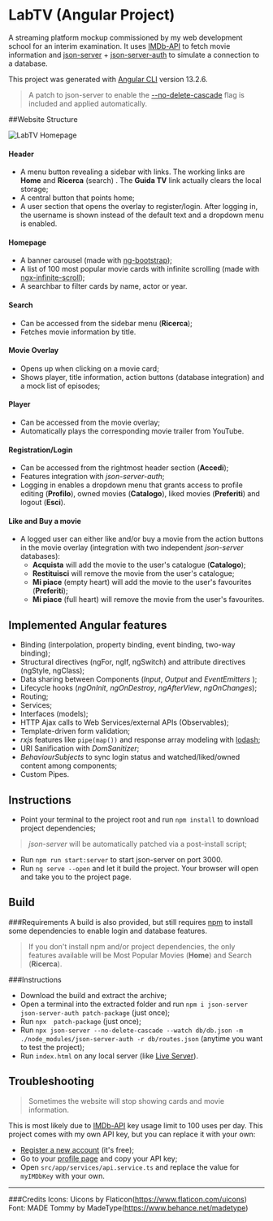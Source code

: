 # LabTV (Angular Project)

A streaming platform mockup commissioned by my web development school for an interim examination. It uses [IMDb-API](https://imdb-api.com/) to fetch movie information and [json-server](https://github.com/typicode/json-server) + [json-server-auth](https://github.com/jeremyben/json-server-auth#readme) to simulate a connection to a database.

This project was generated with [Angular CLI](https://github.com/angular/angular-cli) version 13.2.6.

> A patch to json-server to enable the [--no-delete-cascade](https://github.com/typicode/json-server/pull/756/files) flag is included and applied automatically.

##Website Structure

![LabTV Homepage](https://i.ibb.co/K24TPDh/labtv.jpg "LabTV Homepage")

#### Header
- A menu button revealing a sidebar with links. The working links are **Home** and **Ricerca** (search) . The **Guida TV** link actually clears the local storage;
- A central button that points home;
- A user section that opens the overlay to register/login. After logging in, the username is shown instead of the default text and a dropdown menu is enabled.

#### Homepage
- A banner carousel (made with [ng-bootstrap](https://ng-bootstrap.github.io/#/home));
- A list of 100 most popular movie cards with infinite scrolling (made with [ngx-infinite-scroll](https://github.com/orizens/ngx-infinite-scroll));
- A searchbar to filter cards by name, actor or year.

#### Search
- Can be accessed from the sidebar menu (**Ricerca**);
- Fetches movie information by title.

#### Movie Overlay
- Opens up when clicking on a movie card;
- Shows player, title information, action buttons (database integration) and a mock list of episodes;

#### Player
- Can be accessed from the movie overlay;
- Automatically plays the corresponding movie trailer from YouTube.

#### Registration/Login
- Can be accessed from the rightmost header section (**Accedi**);
- Features integration with *json-server-auth*;
- Logging in enables a dropdown menu that grants access to profile editing (**Profilo**), owned movies (**Catalogo**), liked movies (**Preferiti**) and logout (**Esci**).

#### Like and Buy a movie
- A logged user can either like and/or buy a movie from the action buttons in the movie overlay (integration with two independent *json-server* databases):
	- **Acquista** will add the movie to the user's catalogue (**Catalogo**);
	- **Restituisci** will remove the movie from the user's catalogue;
	- **Mi piace** (empty heart) will add the movie to the user's favourites (**Preferiti**);
	- **Mi piace** (full heart) will remove the movie from the user's favourites.

## Implemented Angular features
- Binding (interpolation, property binding, event binding, two-way binding);
- Structural directives (ngFor, ngIf, ngSwitch) and attribute directives (ngStyle, ngClass);
- Data sharing between Components (*Input*, *Output* and *EventEmitters* );
- Lifecycle hooks (*ngOnInit*, *ngOnDestroy*, *ngAfterView*, *ngOnChanges*);
- Routing;
- Services;
- Interfaces (models);
- HTTP Ajax calls to Web Services/external APIs (Observables);
- Template-driven form validation;
-  *rxjs* features like `pipe(map())` and response array modeling with [lodash](https://www.npmjs.com/package/lodash);
-  URI Sanification with *DomSanitizer*;
-  *BehaviourSubjects* to sync login status and watched/liked/owned content among components;
- Custom Pipes.

## Instructions
- Point your terminal to the project root and run `npm install` to download project dependencies;
> *json-server* will be automatically patched via a post-install script;
- Run `npm run start:server` to start json-server on port 3000.
- Run `ng serve --open` and let it build the project. Your browser will open and take you to the project page.

## Build
###Requirements
A build is also provided, but still requires [npm](https://docs.npmjs.com/downloading-and-installing-node-js-and-npm) to install some dependencies to enable login and database features.
> If you don't install npm and/or project dependencies, the only features available will be Most Popular Movies (**Home**) and Search (**Ricerca**).

###Instructions
- Download the build and extract the archive;
- Open a terminal into the extracted folder and run `npm i json-server json-server-auth patch-package` (just once);
- Run `npx  patch-package` (just once);
- Run `npx json-server --no-delete-cascade --watch db/db.json -m ./node_modules/json-server-auth -r db/routes.json` (anytime you want to test the project);
- Run `index.html` on any local server (like [Live Server](https://marketplace.visualstudio.com/items?itemName=ritwickdey.LiveServer)).

## Troubleshooting
> Sometimes the website will stop showing cards and movie information. 

This is most likely due to [IMDb-API](https://imdb-api.com/)  key usage limit to 100 uses per day. This project comes with my own API key, but you can replace it with your own:
- [Register a new account](https://imdb-api.com/Identity/Account/Register) (it's free);
- Go to your [profile page](https://imdb-api.com/Identity/Account/Manage) and copy your API key;
- Open `src/app/services/api.service.ts` and replace the value for `myIMDbKey` with your own.

------------

###Credits
Icons: Uicons by Flaticon(https://www.flaticon.com/uicons)
Font: MADE Tommy by MadeType(https://www.behance.net/madetype)


